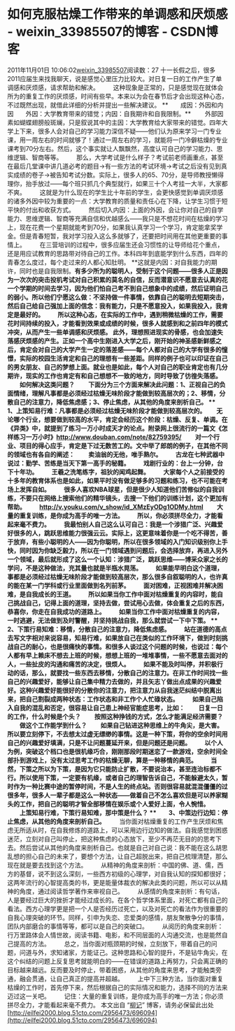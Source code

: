 # 如何克服枯燥工作带来的单调感和厌烦感 - weixin_33985507的博客 - CSDN博客
2011年11月01日 10:06:02[weixin_33985507](https://me.csdn.net/weixin_33985507)阅读数：27
十一长假之后，很多2011应届生来找我聊天，说是感觉心里压力比较大。对日复一日的工作产生了单调感和厌烦感，请求帮助和解决。
　　这种现象是正常的，只是感觉现在就体会所为的重复工作的厌烦感，时间有些早。本来以为会在春节后才会出现这种心态，不过既然出现，就借此详细的分析并提出一些解决建议。
**　　成因：外因和内因　　外因：大学教育带来的错觉；内因：自我期许和自我限制。**
　　外部因素如蝴蝶翅膀般斑斓，只是叙说其中的主因：大学教育给大家带来的错觉。四年大学上下来，很多人会对自己的学习能力深信不疑——他们认为原来学习一门专业课，用一周左右的时间就够了！通过一周左右的学习，就能将一门冷僻枯燥的专业课考到70分左右。然后，这个事实就让人飘飘然，高度认可自己的学习能力、思维逻辑、智商等等。
　　那么，大学考试是什么样子？考试前老师画重点，甚至在最后几堂课中讲几道必考的题目→有一些方法的考试环境→考试之后没有见到真实成绩的卷子→被告知考试分数。实际上，很多人的65、70分，是导师教授懒得理你，抬手放过——每个班只抓几个典型就行，如果三十个人考挂一大半，大家都不爽。
　　这就是为什么现在的学生比十年前的学生，会更快感觉到单调厌烦感的诸多外因中较为重要的一点：大学教育的质量和责任心在下降，让学生习惯于短平快的付出和收获方式。
　　然后切入内因：上面的外因，会让你对自己的自学能力、思维逻辑、智商等充满自信和优越感么——我只是不想花时间在枯燥的学习上，现在花费一个星期就能考到70分，如果我认真学习一个学习，肯定能拿奖学金。但是青春短暂，我对学习投入这么多就够了，还要把时间用在其他更重要的事情上。
　　在三营培训的过程中，很多应届生还会习惯性的让导师给花个重点，还是用应试教育的思路带对待自己的工作。本科四年到底能学到什么东西，四年的青春怎么度过，每个走过来的人都心知肚明。
**这就是内因：对自我能力的期许，同时也是自我限制。**有多少所为的聪明人，受制于这个问题——很多人正是因为一次次的突击投机考试对自己积累的莫名的自信，反而潜意识不愿意去认真的花一个学期的时间去学习，因为他们怕自己考不到自己想象中的成绩，然后证明自己的弱小。所以他们宁愿这么做：不坚持做一件事情，依靠自己的聪明去短期突击，然后自己给自己强加上面的信念：我有能力，只是不愿意投入，如果我投入，我肯定是最好的。
　　所以这种心态，在实际的工作中，遇到稍微枯燥的工作，需要花时间持续的投入，才能看到效果或成绩的时候，很多人就感到和之前四年的模式冲突，从而产生一些单调感和厌烦感。
**此外，理想照进现实的骨感，也会加速失落感厌烦感的产生。**正如一个高中生刚进入大学之后，刚开始的神圣感新鲜感之后，肯定会对自己的大学产生一定的落差感——每个人都对自己的大学有很多的憧憬，实际的校园生活肯定和自己的理想有一些差距。同样的例子也可以印证在自己的男女朋友、自己的梦想上面。就业也是如此，每个人对自己的职业肯定也有几分期许，现实的工作也肯定有和自己想想不一致的地方，同时导致了彷徨失落感。
　　如何解决这类问题？
　　下面分为三个方面来解决此问题：**1、正视自己的负面情绪，理解凡事都是必须经过枯燥无味阶段才能做到较高层次的；2、移情，分散自己的注意力，降低焦虑感；3、停止焦虑，从其他的角度来剖析自己。**
**　　1、上策知易行难：凡事都是必须经过枯燥无味阶段才能做到较高层次的。**　　 无论哪个行业，想要做到较高的水平，肯定会经历这个阶段：枯燥、反复、单调。在《异类》中，就提到了练习一万小时成天才的论点。附录网上很流行的一篇文《怎样练习一万小时》http://www.douban.com/note/82759395/
　　对一个行业、项目的得心应手，肯定是下过无数苦工的。文中举了郎朗的例子，在其他不同的领域也有各自的阐述：
　　卖油翁的无他，唯手熟尔。
　　古龙在七种武器中说过：勤学、苦练是当天下第一高手的秘籍。
　　戏剧行业的：台上一分钟，台下十年功。
　　王羲之洗笔练字，祖狄的闻鸡起舞。
　　大家每个人之前接受的十多年的教育体系也是如此，如果平时没有做足够多的习题和练习，也不可能在考场上发挥自如。
　　很多人喜欢NBA球星，但是很少人知道他们苦修似的自我训练，不要只在网络上搜索他们的精华镜头，去搜一下他们的训练计划，这个更加有帮助。
　　http://v.youku.com/v_show/id_XMzEyODg1ODMy.html
　　大量的重复训练，是你成为高手的唯一方法。
　　所以，你必须拼尽全力，才能看起来毫不费力。
　　我最怕别人自己这么认可自己：我是一个涉猎广泛、兴趣爱好很多的人，跳跃思维能力很强云云。实际上，这更意味着你是一个吃不得苦，善于放弃，有些小聪明的人——因为你聪明，所以在很多领域的入门知识级别你上手快，同时因为你缺乏毅力，所以在一门领域遇到问题后，会选择放弃，再进入另外一个领域，最后就形成了这么一个认知：涉猎广泛，跳跃思维——博采众家之长的学问，不是这种做法，充其量也就是半瓶水晃荡。
　　如果能早明白这个道理，事都是必须经过枯燥无味阶段才能做到较高层次，那么很多自叙聪明的人，也许真的能在某一门学科或行业里面做到名列前茅。
　　面对困难，正视困难并解决困难，是自我成长的王道。
　　所以如果当你工作中面对枯燥重复的内容时，能自己挑战自己，记得上面的道理，坚持去做，尝试用心去做，体会重复之后的东西，恭喜你，你走在自我成功的道路上。
　　如果当你工作中面对枯燥重复的内容，一时逃避，无法做到及时警醒，并坚持挑战自我，那么就尝试一下中下策。
**　　2、下策行易知难：移情，分散自己的注意力，降低焦虑感。**
　　站在道德的高点去写文字相对来说容易，知易行难，如果放自己在类似的工作环境下，做到时刻挑战自己的耐心，也是很痛快的事情。和很多人谈过这个问题的时候，也说过：每个人都有早上赖床不想去上班的时候，想想上班的一堆堆事情，一些不愿意去面对的人，一些扯皮的沟通和痛苦的决定，很烦人。
　　如果不能及时叫停，并积极行动的话，那么，就要找一些东西去移情，分散自己的注意力。在非工作时间找一些自己的兴趣爱好，能够让自己集中精力去做的，并且矢志丫做出点成果的兴趣爱好。这种兴趣爱好能很好的分散你的注意力，把注意力从自我迷茫纠结中脱离出来，把自己割裂成两种状态：工作状态和非工作个人忙碌状态。
　　如果自己陷入自我的混乱和否定，很容易让自己患上神经官能症思考，比如：
　　日复一日的工作，什么时候是个头？
　　按照这种挣钱的方式，怎么才能满足经济需要？
　　做这个工作能学到什么？
　　如果自己钻进这种思维上的牛角尖，是大害。所以要立刻停下，不去想太过虚无缥缈的事情。这是一种下策，将你的空余时间用自己的兴趣爱好填满，只是不让问题蔓延开来，但是问题还是问题。
　　以个人为例，突破这个档口也是很机缘巧合，刚刚那段时期迷恋了一款游戏，空余时间全部扑到游戏上，没有太过思考工作的枯燥无聊，算是一种移情的典范。
　　当然，下策之所以为下策，是因为它只能防止扩散，不要说治本，甚至连治标都不行。所以使用下策，一定要有机缘，或者自己的理智告诉自己，不能躲避太久，暂时作为一种比赛中途的暂停时间，不是人生的终点站。否则很容易就混混僵僵的过很多年，很多人一辈子都是这么一种状态——做着自己不怎么喜欢但是可以养家糊头的工作，把自己的聪明才智全部移情在娱乐或个人爱好上面，令人惋惜。
　　上策知易行难，下策行易知难，那中策是什么？
**　　3、中策边行边知：停止焦虑，从其他的角度来剖析自己。**
　　当你面对枯燥重复的工作产生厌烦和焦虑无所适从时，在自我修炼的道路上，可以采用边行边知的做法。自我感觉到困惑迷茫，立刻对自己叫停止，把这种焦虑的心态放下，至少不再茫无目的的思考下去。然后尝试从其他的角度来剖析自己。也就是自己对自己说：我不能在这么胡思乱想的担心自己的未来了，要想个方法，让自己超脱出来，把自己梳理清楚，那么现在就是要去找到这个方法。
　　从精神的角度来剖析：中国的佛、道、儒，西方的基督，说不到这么深刻，一些西方初级的心理学，对自我认知的探知都很好；这两年流行的心智提高类的书，更是能量体裁衣的解决此类的问题，所以可以从精神的角度，通过阅读哲学著作来审视自己。
　　从感情的角度来剖析：有句话，人是要经过巨大的挫折才能经过成长的。在各个哲学体系里面，对死亡都有自己的看法。西方心理学更是把一个人是否经历过死亡，以及对死亡的看法作为很重要的自我心理突破的环节。同样，引申为失恋、恋爱类的感情，朋友聚散争分的事情，团队内部磨合的事情等等，都可以是自己的突破口。
　　从阅历的角度来剖析：行万里路体会人情世故，阅读书籍、电影，和不同层面的人沟通交流，也是能然自己提高的方法。
　　总之，当你面对瓶颈期的时候，立刻放下，带着自己的问题，问道与外，求知诸家，方能证己。这种思路和心智的提升，不是钻牛角尖，在这个纠结的问题上反复思考就能明白的——在错误的道路上再努力，只会离正确的目标越来越远。反而要及时停止，带着困惑，从其他的角度来思考，才能触类旁通，融会贯通，让自己真正的提高并超越。
　　上中下三种方法，当你面对重复枯燥的工作时，首先停下来，然后根据自己的实际情况和能力，选择不同的方法来迈过这一关吧。
　　记住：大量的重复训练，是你成为高手的唯一方法；你必须拼尽全力，才能看起来毫不费力。
本文出自 “[柳记](http://eilfei2000.blog.51cto.com/)” 博客，请务必保留此出处[http://eilfei2000.blog.51cto.com/2956473/696094](http://eilfei2000.blog.51cto.com/2956473/696094)
